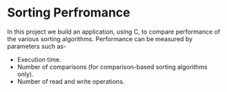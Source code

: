 # Sorting Perfromance
  In this project we build an application, using C, to compare performance of the various sorting algorithms.
  Performance can be measured by parameters such as-
- Execution time.
- Number of comparisons (for comparison-based sorting algorithms only).
- Number of read and write operations.
